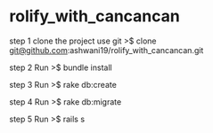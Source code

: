 rolify_with_cancancan
=====================
step 1 clone the project use git >$ clone git@github.com:ashwani19/rolify_with_cancancan.git

step 2 Run  >$ bundle install

step 3 Run >$ rake db:create

step 4 Run >$ rake db:migrate

step 5 Run >$ rails s
 

